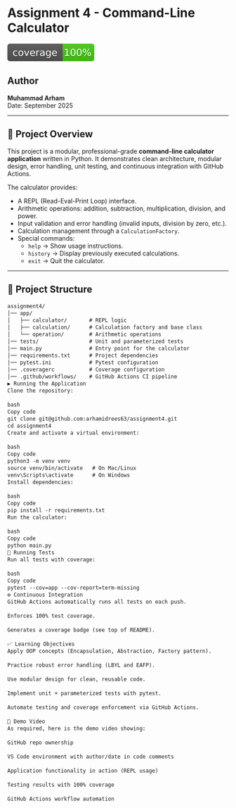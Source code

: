 # Assignment 4 - Command-Line Calculator

![Coverage](./coverage.svg)

## Author
**Muhammad Arham**  
Date: September 2025  

---

## 📖 Project Overview
This project is a modular, professional-grade **command-line calculator application** written in Python. It demonstrates clean architecture, modular design, error handling, unit testing, and continuous integration with GitHub Actions.

The calculator provides:
- A REPL (Read-Eval-Print Loop) interface.
- Arithmetic operations: addition, subtraction, multiplication, division, and power.
- Input validation and error handling (invalid inputs, division by zero, etc.).
- Calculation management through a `CalculationFactory`.
- Special commands:
  - `help` → Show usage instructions.
  - `history` → Display previously executed calculations.
  - `exit` → Quit the calculator.

---

## 📂 Project Structure
```text
assignment4/
│── app/
│   ├── calculator/       # REPL logic
│   ├── calculation/      # Calculation factory and base class
│   └── operation/        # Arithmetic operations
│── tests/                # Unit and parameterized tests
│── main.py               # Entry point for the calculator
│── requirements.txt      # Project dependencies
│── pytest.ini            # Pytest configuration
│── .coveragerc           # Coverage configuration
│── .github/workflows/    # GitHub Actions CI pipeline
▶️ Running the Application
Clone the repository:

bash
Copy code
git clone git@github.com:arhamidrees63/assignment4.git
cd assignment4
Create and activate a virtual environment:

bash
Copy code
python3 -m venv venv
source venv/bin/activate   # On Mac/Linux
venv\Scripts\activate      # On Windows
Install dependencies:

bash
Copy code
pip install -r requirements.txt
Run the calculator:

bash
Copy code
python main.py
🧪 Running Tests
Run all tests with coverage:

bash
Copy code
pytest --cov=app --cov-report=term-missing
⚙️ Continuous Integration
GitHub Actions automatically runs all tests on each push.

Enforces 100% test coverage.

Generates a coverage badge (see top of README).

✅ Learning Objectives
Apply OOP concepts (Encapsulation, Abstraction, Factory pattern).

Practice robust error handling (LBYL and EAFP).

Use modular design for clean, reusable code.

Implement unit + parameterized tests with pytest.

Automate testing and coverage enforcement via GitHub Actions.

🎥 Demo Video
As required, here is the demo video showing:

GitHub repo ownership

VS Code environment with author/date in code comments

Application functionality in action (REPL usage)

Testing results with 100% coverage

GitHub Actions workflow automation